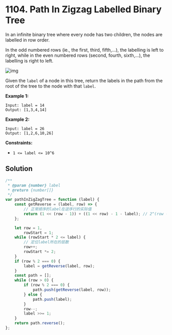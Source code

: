 # 1104. Path In Zigzag Labelled Binary Tree

In an infinite binary tree where every node has two children, the nodes are labelled in row order.

In the odd numbered rows (ie., the first, third, fifth,...), the labelling is left to right, while in the even numbered rows (second, fourth, sixth,...), the labelling is right to left.

![img](https://assets.leetcode.com/uploads/2019/06/24/tree.png)

Given the `label` of a node in this tree, return the labels in the path from the root of the tree to the node with that `label`.

**Example 1:**

```
Input: label = 14
Output: [1,3,4,14]
```

**Example 2:**

```
Input: label = 26
Output: [1,2,6,10,26]
```

**Constraints:**

-   `1 <= label <= 10^6`

## Solution

```javascript
/**
 * @param {number} label
 * @return {number[]}
 */
var pathInZigZagTree = function (label) {
    const getReverse = (label, row) => {
        // 正常顺序的label在逆序行的实际值
        return (1 << (row - 1)) + ((1 << row) - 1 - label); // 2^(row - 1)为前面所有行中元素的个数，再加上正序情况下label后元素的个数即逆序情况下label的实际值
    };

    let row = 1,
        rowStart = 1;
    while (rowStart * 2 <= label) {
        // 定位label所在的层数
        row++;
        rowStart *= 2;
    }
    if (row % 2 === 0) {
        label = getReverse(label, row);
    }
    const path = [];
    while (row > 0) {
        if (row % 2 === 0) {
            path.push(getReverse(label, row));
        } else {
            path.push(label);
        }
        row--;
        label >>= 1;
    }
    return path.reverse();
};
```
